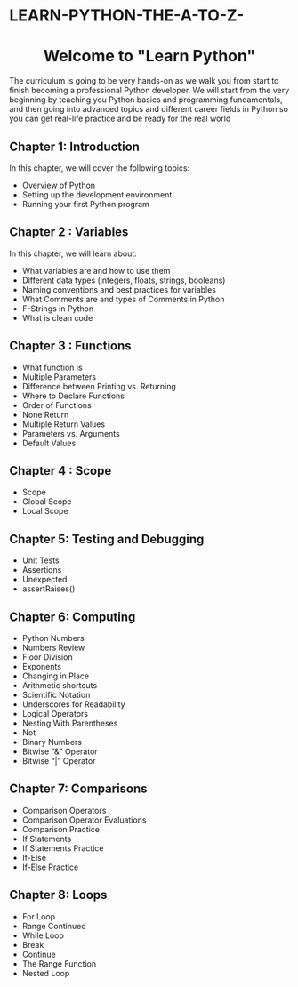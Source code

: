 # LEARN-PYTHON-THE-A-TO-Z-
<h1 style="text-align: center;">Welcome to "Learn Python"</h1>
<p>The curriculum is going to be very hands-on as we walk you from start to finish becoming a professional Python developer. We will start from the very beginning by teaching you Python basics and programming fundamentals, and then going into advanced topics and different career fields in Python so you can get real-life practice and be ready for the real world</p>

## Chapter 1: Introduction
In this chapter, we will cover the following topics:
- Overview of Python
- Setting up the development environment
- Running your first Python program

## Chapter 2 : Variables
In this chapter, we will learn about:
- What variables are and how to use them
- Different data types (integers, floats, strings, booleans)
- Naming conventions and best practices for variables
- What Comments are and types of Comments in Python
- F-Strings in Python
- What is clean code

## Chapter 3 : Functions
- What function is 
- Multiple Parameters
- Difference between Printing vs. Returning
- Where to Declare Functions
- Order of Functions
- None Return
- Multiple Return Values
- Parameters vs. Arguments
- Default Values

## Chapter 4 : Scope
- Scope
- Global Scope
- Local Scope

## Chapter 5: Testing and Debugging
- Unit Tests
- Assertions
- Unexpected
- assertRaises()

## Chapter 6: Computing
- Python Numbers
- Numbers Review
- Floor Division
- Exponents
- Changing in Place
- Arithmetic shortcuts
- Scientific Notation
- Underscores for Readability
- Logical Operators
- Nesting With Parentheses
- Not
- Binary Numbers
- Bitwise “&” Operator
- Bitwise “|” Operator

## Chapter 7: Comparisons
- Comparison Operators
- Comparison Operator Evaluations
- Comparison Practice
- If Statements
- If Statements Practice
- If-Else
- If-Else Practice

## Chapter 8: Loops
- For Loop
- Range Continued
- While Loop
- Break
- Continue
- The Range Function
- Nested Loop

